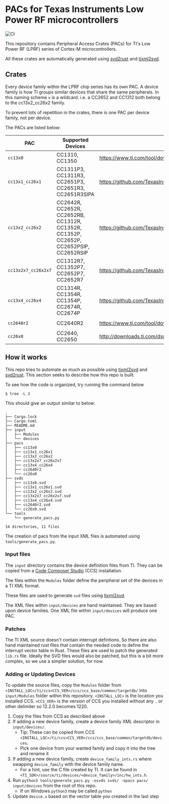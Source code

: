 # PACs for Texas Instruments Low Power RF microcontrollers

![CI](https://github.com/seanmlyons22/ti-lprf-pacs/actions/workflows/ci.yml/badge.svg)

This repository contains Peripheral Access Crates (PACs) for TI's Low Power RF 
(LPRF) series of Cortex-M microcontrollers.

All these crates are automatically generated using [svd2rust] and [tixml2svd].

## Crates

Every device family within the LPRF chip series has its own PAC. 
A device family is how TI groups similar devices that share the same peripherals. 
In this naming scheme `x` is a wildcard. i.e. a CC2652 and CC1312 both belong 
to the cc13x2_cc26x2 family.

To prevent lots of repetition in the crates, there is one PAC per device family,
not per device.

The PACs are listed below:

| PAC                 | Supported Devices                                                                      | TI SDK Link                                                                        | target                       |
|---------------------|----------------------------------------------------------------------------------------|------------------------------------------------------------------------------------|------------------------------|
| `cc13x0`            | CC1310, CC1350                                                                         | https://www.ti.com/tool/download/SIMPLELINK-CC13X0-SDK                             | `thumbv7m-none-eabi`         |
| `cc13x1_cc26x1`     | CC1311P3, CC1311R3, CC2651P3, CC2651R3, CC2651R3SIPA                                   | https://github.com/TexasInstruments/cc13xx_cc26xx_sdk                              | `thumbv7em-none-eabi`        |
| `cc13x2_cc26x2`     | CC2642R, CC2652R, CC2652RB, CC1312R, CC1352R, CC1352P, CC2652P, CC2652PSIP, CC2652RSIP | https://github.com/TexasInstruments/cc13xx_cc26xx_sdk                              | `thumbv7em-none-eabihf`      |
| `cc13x2x7_cc26x2x7` | CC1312R7, CC1352P7, CC2652P7, CC2652R7                                                 | https://github.com/TexasInstruments/cc13xx_cc26xx_sdk                              | `thumbv7em-none-eabihf`      |
| `cc13x4_cc26x4`     | CC1314R, CC1354R, CC1354P, CC2674R, CC2674P                                            | https://github.com/TexasInstruments/cc13xx_cc26xx_sdk                              | `thumbv8m.main-none-eabihf`  |
| `cc2640r2`          | CC2640R2                                                                               | https://www.ti.com/tool/download/SIMPLELINK-CC2640R2-SDK                           | `thumbv7m-none-eabi`         |
| `cc26x0`            | CC2640, CC2650                                                                         | http://downloads.ti.com/dsps/dsps_public_sw/sdo_sb/targetcontent/tirtos/index.html | `thumbv7m-none-eabi`         |
  
## How it works

This repo tries to automate as much as possible using [tixml2svd] and [svd2rust].
This section seeks to describe how this repo is built.

To see how the code is organized, try running the command below

```
$ tree -L 2
```
This should give an output similar to below:

```
.
├── Cargo.lock
├── Cargo.toml
├── README.md
├── input
│   ├── Modules
│   └── devices
├── pacs
│   ├── cc13x0
│   ├── cc13x1_cc26x1
│   ├── cc13x2_cc26x2
│   ├── cc13x2x7_cc26x2x7
│   ├── cc13x4_cc26x4
│   ├── cc2640r2
│   └── cc26x0
├── svds
│   ├── cc13x0.svd
│   ├── cc13x1_cc26x1.svd 
│   ├── cc13x2_cc26x2.svd
│   ├── cc13x2x7_cc26x2x7.svd
│   ├── cc13x4_cc26x4.svd
│   ├── cc2640r2.svd
│   └── cc26x0.svd
└── tools
    └── generate_pacs.py

14 directories, 11 files
```

The creation of pacs from the input XML files is automated using 
`tools/generate_pacs.py`.

### Input files

The `input` directory contains the device definition files from TI. They can be 
copied from a 
[Code Composer Studio](https://www.ti.com/tool/CCSTUDIO#downloads) (CCS) 
installation.

The files within the `Modules` folder define the peripheral set of the devices 
in a TI XML format.

These files are used to generate `svd` files using [tixml2svd].

The XML files within `input/devices` are hand maintained. They are based upon 
device families.  One XML file within `input/devices` will produce one PAC.

### Patches 

The TI XML source doesn't contain interrupt defintions. So there are also hand 
maintained rust files that contain the needed code to define the interrupt 
vector table in Rust. These files are used to patch the generated
`lib.rs` file. Ideally the SVD files would also be patched, but this is a bit 
more complex, so we use a simpler solution, for now.

### Adding or Updating Devices

To update the source files, copy the `Modules` folder from 
`<INSTALL_LOC>/ti/ccs<CCS_VER>/ccs/ccs_base/common/targetdb/`
into `input/Modules` folder within this repository. `<INSTALL_LOC>` is the 
location you installed CCS. `<CCS_VER>` is the version of CCS you installed 
without any `.` or other delimiter so 12.2.0 becomes 1220.

1. Copy the files from CCS as described above
1. If adding a new device family, create a device family XML descriptor in 
   `input/devices/`.
    - Tip: These can be copied from CCS 
      `<INSTALL_LOC>/ti/ccs<CCS_VER>/ccs/ccs_base/common/targetdb/devices`.
    - Pick one device from your wanted family and copy it into the tree and 
      rename it
1. If adding a new device family, create `device_family_ints.rs` where swapping 
   `device_family` with the device family name.
   - For a hint, use the C file created by TI. It can be found in 
     `<TI_SDK>/source/ti/devices/<device_family>/inc/hw_ints.h`.
1. Run `python3 tools/generate_pacs.py -osvds svds/ -opacs pacs/ input/devices` 
   from the root of this repo.
   - If on Windows `python3` may be called `python`
1. Update `device.x` based on the vector table you created in the last step

[svd2rust]: https://github.com/rust-embedded/svd2rust
[tixml2svd]: https://github.com/dhoove/tixml2svd
